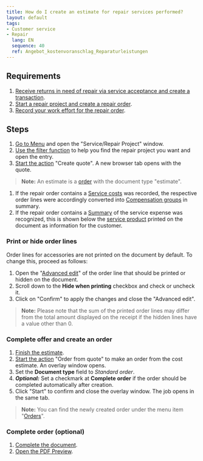 ```yaml
---
title: How do I create an estimate for repair services performed?
layout: default
tags:
- Customer service
- Repair
  lang: EN
  sequence: 40
  ref: Angebot_kostenvoranschlag_Reparaturleistungen
---
```


## Requirements
1. [Receive returns in need of repair via service acceptance and create a transaction](service_repair_customer_return).
2. [Start a repair project and create a repair order](service_repair_project_start).
3. [Record your work effort for the repair order](manufacturing_order_record_work).

## Steps

1. [Go to Menu](menu) and open the "Service/Repair Project" window.
2. [Use the filter function](filtering_function) to help you find the repair project you want and open the entry.
3. [Start the action](startaction#actionmenu) "Create quote". A new browser tab opens with the quote.
>**Note:** An estimate is a [order](salesorder_recording) with the document type "estimate".

1. If the repair order contains a <a href="Produktionsauftrag_Aufwand_erfassen#dienstleistungsaufwand" title="Arbeitsaufwände für Reparaturaufträge erfassen">Service costs</a> was recorded, the respective order lines were accordingly converted into [Compensation groups](Compensation_groups_create_manually) in summary.
1. If the repair order contains a <a href="Produktionsauftrag_Aufwand_erfassen#dienstleistungsaufwand" title="Arbeitsaufwände für Reparaturaufträge erfassen">Summary</a> of the service expense was recognized, this is shown below the [service product](Dienstleistungsprodukt_anlegen) printed on the document as information for the customer.

### Print or hide order lines
Order lines for accessories are not printed on the document by default. To change this, proceed as follows:
1. Open the "[Advanced edit](open_advancededittab)" of the order line that should be printed or hidden on the document.
2. Scroll down to the **Hide when printing** checkbox and check or uncheck it.
3. Click on "Confirm" to apply the changes and close the "Advanced edit".
>**Note:** Please note that the sum of the printed order lines may differ from the total amount displayed on the receipt if the hidden lines have a value other than 0.

### Complete offer and create an order
1. [Finish the estimate](documentprocessingcomplete).
2. [Start the action](startaction#actionmenu) "Order from quote" to make an order from the cost estimate. An overlay window opens.
3. Set the **Document type** field to *Standard order*.
4. ***Optional:*** Set a checkmark at **Complete order** if the order should be completed automatically after creation.
5. Click "Start" to confirm and close the overlay window. The job opens in the same tab.
>**Note:** You can find the newly created order under the menu item "[Orders](menu)".

### Complete order (optional)
1. [Complete the document](documentprocessingcomplete).
2. [Open the PDF Preview](printpreview).
